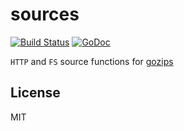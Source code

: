 # sources

[![Build Status](https://travis-ci.org/gozips/sources.svg?branch=master)](https://travis-ci.org/gozips/sources)
[![GoDoc](https://godoc.org/github.com/gozips/sources?status.svg)](http://godoc.org/github.com/gozips/sources)

`HTTP` and `FS` source functions for [gozips](https://github.com/gozips)

## License

MIT